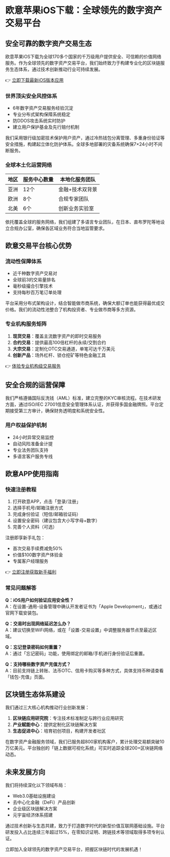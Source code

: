 # 欧意苹果iOS下载：全球领先的数字资产交易平台

## 安全可靠的数字资产交易生态

欧意苹果iOS下载为全球170多个国家的千万级用户提供安全、可信赖的价值网络服务。作为全球领先的数字资产交易平台，我们始终致力于构建专业化的区块链服务生态体系，通过技术创新推动行业可持续发展。

👉 [立即下载最新iOS版本应用](https://bit.ly/okx_welcome)

### 世界顶尖安全风控体系

* 6年数字资产交易服务经验沉淀
* 专业分布式架构保障系统稳定
* 防DDOS攻击系统实时防护
* 建立用户保护基金及先行赔付机制

我们采用银行级加密技术保护用户资产，通过冷热钱包分离管理、多重身份验证等安全措施，构建起立体化防护体系。全球多地部署的灾备系统确保7×24小时不间断服务。

### 全球本土化运营网络

| 地区        | 服务中心数量 | 本地化服务团队 |
|-----------|------------|--------------|
| 亚洲      | 12个       | 金融+技术双背景 |
| 欧洲      | 8个        | 合规专家团队   |
| 北美      | 6个        | 创新业务实验室 |

依托覆盖全球的服务网络，我们组建了多语言专业团队，在日本、直布罗陀等地设立合规办公室，确保各区域业务符合当地监管要求。

## 欧意交易平台核心优势

### 流动性保障体系

* 近千种数字资产交易对
* 全球前3的交易量排名
* 毫秒级撮合引擎技术
* 支持每秒百万笔订单处理

平台采用分布式架构设计，结合智能做市商系统，确保大额订单也能获得最优成交价格。我们的流动性池整合了机构投资者、专业做市商等多方资源。

### 专业机构服务矩阵

1. **现货交易**：覆盖主流数字资产的即时交易服务
2. **合约交易**：提供最高100倍杠杆的永续/交割合约
3. **大宗交易**：定制化OTC交易通道，单笔可达千万美元
4. **创新产品**：场外杠杆、锁仓挖矿等特色金融工具

👉 [体验专业机构级交易服务](https://bit.ly/okx_welcome)

## 安全合规的运营保障

我们严格遵循国际反洗钱（AML）标准，建立完整的KYC审核流程。在技术研发方面，通过ISO/IEC 27001信息安全管理体系认证，并获得多国金融牌照。平台定期接受第三方审计，确保财务透明度和系统安全性。

### 用户权益保护机制

* 24小时异常交易监控
* 自动风险准备金计提
* 专业法务团队支持
* 多语言客户服务专线

## 欧意APP使用指南

### 快速注册教程

1. 打开欧意APP，点击「登录/注册」
2. 选择手机号/邮箱注册方式
3. 完成身份验证（短信/邮箱验证码）
4. 设置安全密码（建议包含大小写字母+数字）
5. 完善个人资料（可选）

注册即享新手礼包：
- 首次交易手续费减免50%
- 价值$100数字资产体验金
- 专属客户经理服务

👉 [立即注册获取新手福利](https://bit.ly/okx_welcome)

### 常见问题解答

**Q：iOS用户如何验证应用安全性？**  
A：在设置-通用-设备管理中确认开发者证书为「Apple Development」，或通过官网下载安装包。

**Q：交易时出现网络延迟怎么办？**  
A：建议切换至WiFi网络，或在「设置-交易设置」中调整服务器节点至最近区域。

**Q：忘记登录密码如何重置？**  
A：通过「忘记密码」功能，使用绑定的邮箱/手机进行身份验证后重置。

**Q：支持哪些数字资产充值方式？**  
A：目前支持链上转账、法币OTC、信用卡购买等多种方式，具体支持币种请查看「钱包-充值」页面。

## 区块链生态体系建设

我们通过三大核心机构推动行业创新发展：
1. **区块链应用研究院**：专注技术标准制定与跨行业应用研究
2. **产业赋能中心**：提供定制化区块链解决方案
3. **生态促进中心**：培育初创项目，构建开发者社区

在数字资产金融服务领域，我们已服务超800家机构客户，累计处理交易额突破10万亿美元。平台独创的「链上数据可视化系统」可实时追踪全球200+区块链网络动态。

## 未来发展方向

我们将持续深化以下领域布局：
- Web3.0基础设施建设
- 去中心化金融（DeFi）产品创新
- 企业级区块链解决方案
- 元宇宙经济体系搭建

通过技术创新与生态共建，致力于打造数字时代的新型价值互联网基础设施。平台研发投入占比连续三年超过15%，在零知识证明、跨链技术等领域取得多项专利认证。

立即加入全球领先的数字资产交易平台，把握区块链时代的发展机遇！